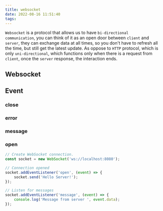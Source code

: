 ```yaml
---
title: websocket
date: 2022-08-16 11:51:40
tags:
---
```


`Websocket` is a protocol that allows us to have `bi-directional communication`, you can think of it as an open door between `client` and `server`, they can exchange data at all times, so you don't have to refresh all the time, but still get the latest update.
As oppose to `HTTP` protocol, which is only `uni-directional`, which functions only when there is a request from `client`, once the `server` response, the interaction ends.

## Websocket

## Event
### close
### error
### message
### open

```js
// Create WebSocket connection.
const socket = new WebSocket('ws://localhost:8080');

// Connection opened
socket.addEventListener('open', (event) => {
    socket.send('Hello Server!');
});

// Listen for messages
socket.addEventListener('message', (event) => {
    console.log('Message from server ', event.data);
});
```


